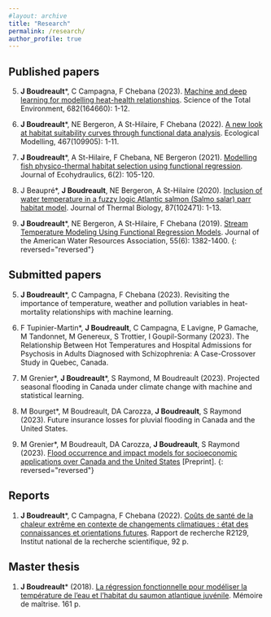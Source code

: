 ```yaml
---
#layout: archive
title: "Research"
permalink: /research/
author_profile: true
---
```


Published papers
---------------

5. **J Boudreault***, C Campagna, F Chebana (2023). [Machine and deep learning for modelling heat-health relationships](https://doi.org/10.1016/j.scitotenv.2023.164660). Science of the Total Environment, 682(164660): 1-12.

4. **J Boudreault***, NE Bergeron, A St-Hilaire, F Chebana (2022). [A new look at habitat suitability curves through functional data analysis](https://www.sciencedirect.com/science/article/abs/pii/S030438002200031X?via%3Dihub). Ecological Modelling, 467(109905): 1-11. 

3. **J Boudreault***, A St-Hilaire, F Chebana, NE Bergeron (2021). [Modelling fish physico-thermal habitat selection using functional regression](https://www.tandfonline.com/doi/full/10.1080/24705357.2020.1840313). Journal of Ecohydraulics, 6(2): 105-120.

2. J Beaupré*, **J Boudreault**, NE Bergeron, A St-Hilaire (2020). [Inclusion of water temperature in a fuzzy logic Atlantic salmon (Salmo salar) parr habitat model](https://www.sciencedirect.com/science/article/abs/pii/S0306456519304012?via%3Dihub). Journal of Thermal Biology, 87(102471): 1-13.

1. **J Boudreault***, NE Bergeron, A St-Hilaire, F Chebana (2019). [Stream Temperature Modeling Using Functional Regression Models](https://onlinelibrary.wiley.com/doi/abs/10.1111/1752-1688.12778). Journal of the American Water Resources Association, 55(6): 1382-1400.
{: reversed="reversed"}

Submitted papers
---------------

5. **J Boudreault***, C Campagna, F Chebana (2023). Revisiting the importance of temperature, weather and pollution variables in heat-mortality relationships with machine learning. 

4. F Tupinier-Martin*, **J Boudreault**, C Campagna, E Lavigne, P Gamache, M Tandonnet, M Genereux, S Trottier, I Goupil-Sormany (2023). The Relationship Between Hot Temperatures and Hospital Admissions for Psychosis in Adults Diagnosed with Schizophrenia: A Case-Crossover Study in Quebec, Canada.

3. M Grenier\*, **J Boudreault**\*, S Raymond, M Boudreault (2023). Projected seasonal flooding in Canada under climate change with machine and statistical learning.

2. M Bourget*, M Boudreault, DA Carozza, **J Boudreault**, S Raymond (2023). Future insurance losses for pluvial flooding in Canada and the United States.

1. M Grenier*, M Boudreault, DA Carozza, **J Boudreault**, S Raymond (2023). [Flood occurrence and impact models for socioeconomic applications over Canada and the United States](https://www.authorea.com/users/587578/articles/625182-flood-occurrence-and-impact-models-for-socioeconomic-applications-over-canada-and-the-united-states) [Preprint].
{: reversed="reversed"}

Reports
---------------

1. **J Boudreault***, C Campagna, F Chebana (2022). [Coûts de santé de la chaleur extrême en contexte de changements climatiques : état des connaissances et orientations futures](https://espace.inrs.ca/id/eprint/13052/). Rapport de recherche R2129, Institut national de la recherche scientifique, 92 p.


Master thesis
---------------

1. **J Boudreault*** (2018). [La régression fonctionnelle pour modéliser la température de l’eau et l’habitat du saumon atlantique juvénile](https://espace.inrs.ca/id/eprint/8791/). Mémoire de maîtrise. 161 p.